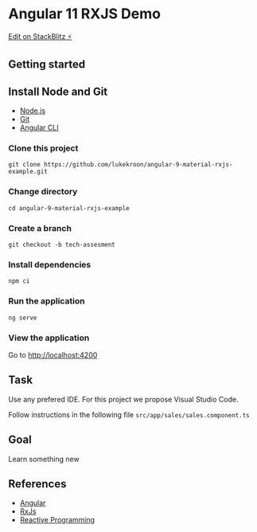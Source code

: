 # Angular 11 RXJS Demo

[Edit on StackBlitz ⚡️](https://stackblitz.com/edit/angular-9-material-rxjs-example)

## Getting started

## Install Node and Git

* [Node.js](https://nodejs.org/en/)
* [Git](https://git-scm.com/)
* [Angular CLI](https://angular.io/cli)

### Clone this project

`git clone https://github.com/lukekroon/angular-9-material-rxjs-example.git`

### Change directory

`cd angular-9-material-rxjs-example`

### Create a branch

`git checkout -b tech-assesment`

### Install dependencies

`npm ci`

### Run the application

`ng serve`

### View the application

Go to [http://localhost:4200](http://localhost:4200/)

## Task

Use any prefered IDE. For this project we propose Visual Studio Code.

Follow instructions in the following file `src/app/sales/sales.component.ts`

## Goal

Learn something new

## References

* [Angular](https://angular.io/)
* [RxJs](https://learnrxjs.io/)
* [Reactive Programming](https://developers.redhat.com/blog/2017/06/30/5-things-to-know-about-reactive-programming/)
